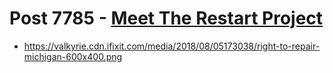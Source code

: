 # Post 7785 - [Meet The Restart Project](https://www.ifixit.com/News/7785/meet-the-restart-project)

- https://valkyrie.cdn.ifixit.com/media/2018/08/05173038/right-to-repair-michigan-600x400.png
